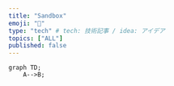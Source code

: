 ```yaml
---
title: "Sandbox"
emoji: "📝"
type: "tech" # tech: 技術記事 / idea: アイデア
topics: ["ALL"]
published: false
---
```


```mermaid
graph TD;
    A-->B;
```